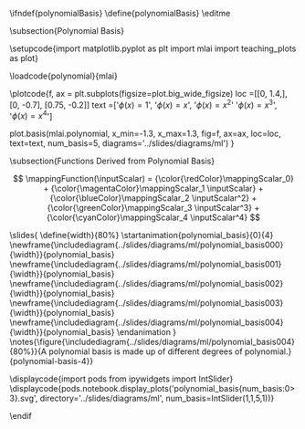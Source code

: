 \ifndef{polynomialBasis}
\define{polynomialBasis}
\editme

\subsection{Polynomial Basis}

\setupcode{import matplotlib.pyplot as plt
import mlai
import teaching_plots as plot}

\loadcode{polynomial}{mlai}

\plotcode{f, ax = plt.subplots(figsize=plot.big_wide_figsize)
loc =[[0, 1.4,],
      [0, -0.7],
      [0.75, -0.2]]
text =['$\phi(x) = 1$',
       '$\phi(x) = x$',
       '$\phi(x) = x^2$'
       '$\phi(x) = x^3$',
       '$\phi(x) = x^4$']

plot.basis(mlai.polynomial, x_min=-1.3, x_max=1.3, 
           fig=f, ax=ax, loc=loc, text=text, num_basis=5,
		   diagrams='../slides/diagrams/ml')
}

\subsection{Functions Derived from Polynomial Basis}

$$
\mappingFunction(\inputScalar) = {\color{\redColor}\mappingScalar_0} + {\color{\magentaColor}\mappingScalar_1 \inputScalar} + {\color{\blueColor}\mappingScalar_2 \inputScalar^2} + {\color{\greenColor}\mappingScalar_3 \inputScalar^3} + {\color{\cyanColor}\mappingScalar_4 \inputScalar^4}
$$

\slides{
\define{width}{80%}
\startanimation{polynomial_basis}{0}{4}
\newframe{\includediagram{../slides/diagrams/ml/polynomial_basis000}{\width}}{polynomial_basis}
\newframe{\includediagram{../slides/diagrams/ml/polynomial_basis001}{\width}}{polynomial_basis}
\newframe{\includediagram{../slides/diagrams/ml/polynomial_basis002}{\width}}{polynomial_basis}
\newframe{\includediagram{../slides/diagrams/ml/polynomial_basis003}{\width}}{polynomial_basis}
\newframe{\includediagram{../slides/diagrams/ml/polynomial_basis004}{\width}}{polynomial_basis}
\endanimation
}
\notes{\figure{\includediagram{../slides/diagrams/ml/polynomial_basis004}{80%}}{A polynomial basis is made up of different degrees of polynomial.}{polynomial-basis-4}}

\displaycode{import pods
from ipywidgets import IntSlider}
\displaycode{pods.notebook.display_plots('polynomial_basis{num_basis:0>3}.svg', 
                            directory='../slides/diagrams/ml', 
			    num_basis=IntSlider(1,1,5,1))}

\endif
